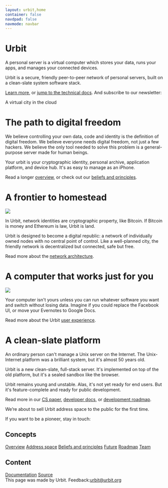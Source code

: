 ```yaml
---
layout: urbit,home
container: false
navdpad: false
navmode: navbar
---
```


<div class="image-fs first">
    <div class="text-container">
        <div class="text">
            <h1><div class="logo"></div>Urbit</h1>
        </div>
    </div>
    <imagepanel src="http://urbit.s3.amazonaws.com/16-3-10/DSCF8664.jpg" />
</div>
<!-- -->
<div class="container stack">
    <div class="col-md-offset-1 col-md-10 slide-1">
        <p>A personal server is a virtual computer which stores your data, runs your apps, and manages your connected devices.</p>
        <p>Urbit is a secure, friendly peer-to-peer network of personal servers, built on a clean-slate system software stack.</p>
        <p><a href="#learn">Learn more</a>, or <a href="/docs">jump to the technical docs</a>.  And subscribe to our newsletter:</p>
        <email submit="Get updates"></email>
    </div>
</div>
<!-- -->
<div class="image-fs">
    <div class="text-container">
        <div class="text">
            <div class="rect no-header">
            <p>A virtual city in the cloud</p>
            </div>
        </div>
    </div>
    <imagepanel src="http://urbit.s3.amazonaws.com/16-3-10/DSCF8653.jpg" />
</div>
<!-- -->
<div id="learn"></div>
<div class="container stack six">
    <div class="col-md-10 col-md-offset-1">
        <!-- -->
        <div class="slide">
            <h1>The path to digital freedom</h1>
            <p>We believe controlling your own data, code and identity is the definition of digital freedom.  We believe everyone needs digital freedom, not just a few hackers.  We believe the only tool needed to solve this problem is a general-purpose server made for human beings.</p>
            <p>Your urbit is your cryptographic identity, personal archive, application platform, and device hub.  It's as easy to manage as an iPhone.</p>
            <p>Read a longer <a href="./posts/overview">overview</a>, or check out our <a href="./posts/principles">beliefs and principles</a>.</p>
        </div>
        <!-- -->
        <div class="slide">
            <h1>A frontier to homestead</h1>
            <div class="pair">
                <div class="image left"><img src="http://urbit.s3.amazonaws.com/16-3-10/grid.png"/></div>
                <div>
                  <p>In Urbit, network identities are cryptographic property, like Bitcoin.  If Bitcoin is money and Ethereum is law, Urbit is land.</p>
                  <p>Urbit is designed to become a digital republic: a network of individually owned nodes with no central point of control.  Like a well-planned city, the friendly network is decentralized but connected, safe but free.</p>
                  <p>Read more about the <a href="posts/address-space">network architecture</a>.</p>
                </div>
            </div>
        </div>
        <!-- -->
        <div class="slide">
            <h1>A computer that works just for you</h1>
            <div class="pair">
                <div class="image left"><img src="http://urbit.s3.amazonaws.com/16-3-10/atom.png"/></div>
                <div>
                    <p>Your computer isn't yours unless you can run whatever software you want and switch without losing data.  Imagine if you could replace the Facebook UI, or move your Evernotes to Google Docs.</p>
                    <p>Read more about the Urbit <a href="posts/vision">user experience</a>.</p>
                </div>
            </div>
        </div>
        <!-- -->
        <div class="slide">
            <h1>A clean-slate platform</h1>
            <p>An ordinary person can't manage a Unix server on the Internet.  The Unix-Internet platform was a brilliant system, but it's almost 50 years old.</p>
            <p>Urbit is a new clean-slate, full-stack server.  It's implemented on top of the old platform, but it's a sealed sandbox like the browser. </p>
            <p>Urbit remains young and unstable.  Alas, it's not yet ready for end users.  But it's feature-complete and ready for public development.</p>
            <p>Read more in our <a href="#">CS paper</a>, <a href="/docs">developer docs</a>, or <a href="posts/roadmap">development roadmap</a>.</p>
        </div>     
    </div>   
</div>
<!-- -->
<div class="image-fs">
<div class="text-container">
    <div class="text">
        <div class="rect no-header">
        <p>We’re about to sell Urbit address space to the public for the first time.</p>
        <p>If you want to be a pioneer, stay in touch:</p>
        <email></email>
        </div>
    </div>
</div>
<imagepanel src="http://urbit.s3.amazonaws.com/16-3-10/DSCF8654.jpg" />
</div>
<!-- -->
<div class="container stack last">
    <div class="col-md-4 col-md-offset-1">
        <h2>Concepts</h2>
        <a href="posts/overview">Overview</a>
        <a href="posts/address-space">Address space</a>
        <a href="posts/principles">Beliefs and principles</a>
        <a href="posts/vision">Future</a>
        <a href="posts/roadmap">Roadmap</a>
        <a href="posts/company">Team</a>
    </div>
    <div class="col-md-4">
        <h2>Content</h2>
        <a href="docs">Documentation</a>
        <a href="https://github.com/urbit/urbit">Source</a>
    </div>
</div>
<!-- -->
<div class="footer container">
  <div class="col-md-offset-1 col-md-11">This page was made by Urbit.  Feedback:<a href="mailto:urbit@urbit.org">urbit@urbit.org</a></div>
</div>
